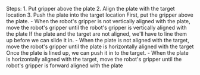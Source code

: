 

Steps:  1. Put gripper above the plate  2. Align the plate with the target location  3. Push the plate into the target location
    First, put the gripper above the plate.
    - When the robot's gripper is not vertically aligned with the plate, move the robot's gripper until the robot's gripper is vertically aligned with the plate
    If the plate and the target are not aligned, we'll have to line them up before we can slide it in.
    - When the plate is not aligned with the target, move the robot's gripper until the plate is horizontally aligned with the target
    Once the plate is lined up, we can push it in to the target.
    - When the plate is horizontally aligned with the target, move the robot's gripper until the robot's gripper is forward aligned with the plate